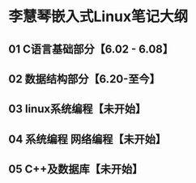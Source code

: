 # 李慧琴嵌入式Linux笔记大纲

## 01 C语言基础部分【6.02 - 6.08】

## 02 数据结构部分【6.20-至今】

## 03 linux系统编程【未开始】

## 04 系统编程 网络编程【未开始】

## 05 C++及数据库【未开始】
